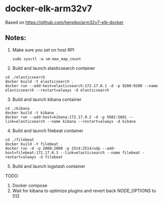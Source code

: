 # docker-elk-arm32v7

Based on https://github.com/herpiko/arm32v7-elk-docker

## Notes: 
1. Make sure you set on host RPI
    ```
    sudo sysctl -w vm.max_map_count
    ```

2. Build and launch elasticsearch container
```
cd ./elasticsearch
docker build -t elasticsearch .
docker run --add-host=elasticsearch:172.17.0.1 -d -p 9200:9200 --name elasticsearch --restart=always -d elasticsearch
```

3. Build and launch kibana container
```
cd ./kibana
docker build -t kibana .
docker run --add-host=kibana:172.17.0.2 -d -p 5601:5601 --link=elasticsearch --name kibana --restart=always -d kibana
```
4. Build and launch filebeat container
```
cd ./filebeat
docker build -t filebeat .
docker run -d -p 2000:2000 -p 2514:2514/udp --add-host=filebeat:172.17.0.3 --link=elasticsearch --name filebeat -restart=always -d filebeat

```
5. Build and launch logstash container

TODO:
1. Docker compose
2. Wait for kibana to optimize plugins and revert back NODE_OPTIONS to 512